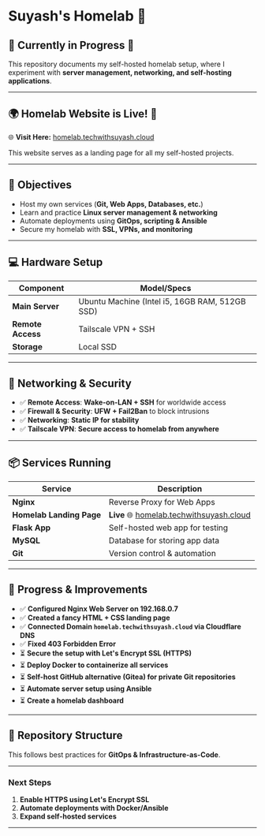 # Suyash's Homelab 🚀

## **🚧 Currently in Progress 🚧**
This repository documents my self-hosted homelab setup, where I experiment with **server management, networking, and self-hosting applications**.

---

## **🌍 Homelab Website is Live! 🎉**
🌐 **Visit Here:** [homelab.techwithsuyash.cloud](http://homelab.techwithsuyash.cloud)

This website serves as a landing page for all my self-hosted projects.

---

## **🎯 Objectives**
- Host my own services (**Git, Web Apps, Databases, etc.**)
- Learn and practice **Linux server management & networking**
- Automate deployments using **GitOps, scripting & Ansible**
- Secure my homelab with **SSL, VPNs, and monitoring**

---

## **💻 Hardware Setup**
| Component       | Model/Specs |
|---------------|------------|
| **Main Server** | Ubuntu Machine (Intel i5, 16GB RAM, 512GB SSD) |
| **Remote Access** | Tailscale VPN + SSH |
| **Storage** | Local SSD |

---

## **📡 Networking & Security**
- ✅ **Remote Access**: **Wake-on-LAN + SSH** for worldwide access
- ✅ **Firewall & Security**: **UFW + Fail2Ban** to block intrusions
- ✅ **Networking**: **Static IP for stability**
- ✅ **Tailscale VPN**: **Secure access to homelab from anywhere**

---

## **📦 Services Running**
| Service  | Description |
|---------|------------|
| **Nginx** | Reverse Proxy for Web Apps |
| **Homelab Landing Page** | **Live** 🌐 [homelab.techwithsuyash.cloud](http://homelab.techwithsuyash.cloud) |
| **Flask App** | Self-hosted web app for testing |
| **MySQL** | Database for storing app data |
| **Git** | Version control & automation |

---

## **🔧 Progress & Improvements**
- ✅ **Configured Nginx Web Server on 192.168.0.7**
- ✅ **Created a fancy HTML + CSS landing page**
- ✅ **Connected Domain `homelab.techwithsuyash.cloud` via Cloudflare DNS**
- ✅ **Fixed 403 Forbidden Error**
- ⏳ **Secure the setup with Let's Encrypt SSL (HTTPS)**
- ⏳ **Deploy Docker to containerize all services**
- ⏳ **Self-host GitHub alternative (Gitea) for private Git repositories**
- ⏳ **Automate server setup using Ansible**
- ⏳ **Create a homelab dashboard**

---

## **📌 Repository Structure**
This follows best practices for **GitOps & Infrastructure-as-Code**.

---

### **Next Steps**
1. **Enable HTTPS using Let's Encrypt SSL**
2. **Automate deployments with Docker/Ansible**
3. **Expand self-hosted services**

---


